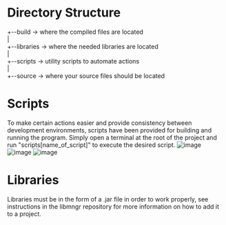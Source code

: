 # Directory Structure

+--build -> where the compiled files are located  
|  
+--libraries -> where the needed libraries are located  
|  
+--scripts -> utility scripts to automate actions  
|  
+--source -> where your source files should be located

# Scripts

To make certain actions easier and provide consistency between development environments, scripts have been provided for building and running the program.
Simply open a terminal at the root of the project and run "scripts\[name_of_script]" to execute the desired script.
![image](https://github.com/user-attachments/assets/e905035c-0ef6-47c1-a913-ff864ae044c6)
![image](https://github.com/user-attachments/assets/0e5105a9-002b-4e4f-92a0-9825d78846f0)
![image](https://github.com/user-attachments/assets/b0e0a8c7-dcbe-4366-9381-f07158745229)

# Libraries

Libraries must be in the form of a .jar file in order to work properly, see instructions in the libmngr repository for more information on how to add it to a project.
